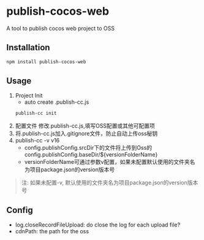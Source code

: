 # publish-cocos-web
A tool to publish cocos web project to OSS

## Installation
``` bash
npm install publish-cocos-web
```

## Usage

1. Project Init
   + auto create .publish-cc.js
    ``` bash
    publish-cc init
    ```
2. 配置文件
修改.publish-cc.js,填写OSS配置或其他可配置项
3. 将.publish-cc.js加入.gitignore文件，防止自动上传oss秘钥
4. publish-cc -v v16
    + config.publishConfig.srcDir下的文件将上传到Oss的config.publishConfig.baseDir/${versionFolderName}
    + versionFolderName可通过参数v配置，如果未配置默认使用的文件夹名为项目package.json的version版本号


> 注: 如果未配置-v, 默认使用的文件夹名为项目package.json的version版本号



## Config

+ log.closeRecordFileUpload: do close the log for each upload file?
+ cdnPath: the path for the oss
